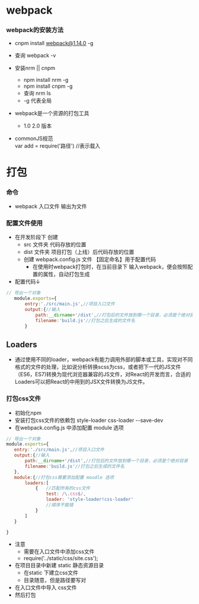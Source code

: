 # webpack 
### webpack的安装方法
- cnpm install webpack@1.14.0 -g
- 查询    webpack -v
- 安装nrm || cnpm
    + npm install nrm -g
    + npm install cnpm -g
    + 查询 nrm ls    
    + -g 代表全局

- webpack是一个资源的打包工具
    + 1.0   2.0 版本

- commonJS规范  
    var add = require('路径') //表示载入
 
# 打包 
### 命令
- webpack 入口文件 输出为文件
### 配置文件使用
- 在开发阶段下 创建 
    + src 文件夹   代码存放的位置
    + dist 文件夹  项目打包（上线）后代码存放的位置
    + 创建 webpack.config.js 文件 【固定命名】用于配置代码
        + 在使用时webpack打包时，在当前目录下 输入webpack，便会按照配置的属性，自动打包生成 
-  配置代码↓ 
 ```javascript 
// 导出一个对象
    module.exports={
        entry:'./src/main.js',//项目入口文件
        output:{//输入
            path:__dirname+'/dist',//打包后的文件放到哪一个目录，必须是个绝对目录
            filename:'build.js'//打包之后生成的文件名
        }
```

## Loaders
- 通过使用不同的loader，webpack有能力调用外部的脚本或工具，实现对不同格式的文件的处理，比如说分析转换scss为css，或者把下一代的JS文件（ES6，ES7)转换为现代浏览器兼容的JS文件，对React的开发而言，合适的Loaders可以把React的中用到的JSX文件转换为JS文件。

### 打包css文件
- 初始化npm
- 安装打包css文件的依赖包
        style-loader css-loader --save-dev
 - 在webpack.config.js 中添加配置 module 选项
 ```javascript
 // 导出一个对象
module.exports={
    entry:'./src/main.js',//项目入口文件
    output:{//输入
        path:__dirname+'/dist',//打包后的文件放到哪一个目录，必须是个绝对目录
        filename:'build.js'//打包之后生成的文件名
    },
    module:{//打包css需要添加配置 moudle 选项
        loaders:[
            {   //匹配所有的css文件
                test: /\.css$/,
                loader: 'style-loader!css-loader'
                //顺序不能错 
            }
        ]
    }

}
 ```   
- 注意
    + 需要在入口文件中添加css文件
    +   require('../static/css/site.css');    
- 在项目目录中新建 static 静态资源目录
    + 在static 下建立css文件 
    +   目录随意，但是路径要写对
- 在入口文件中导入 css文件    
- 然后打包
